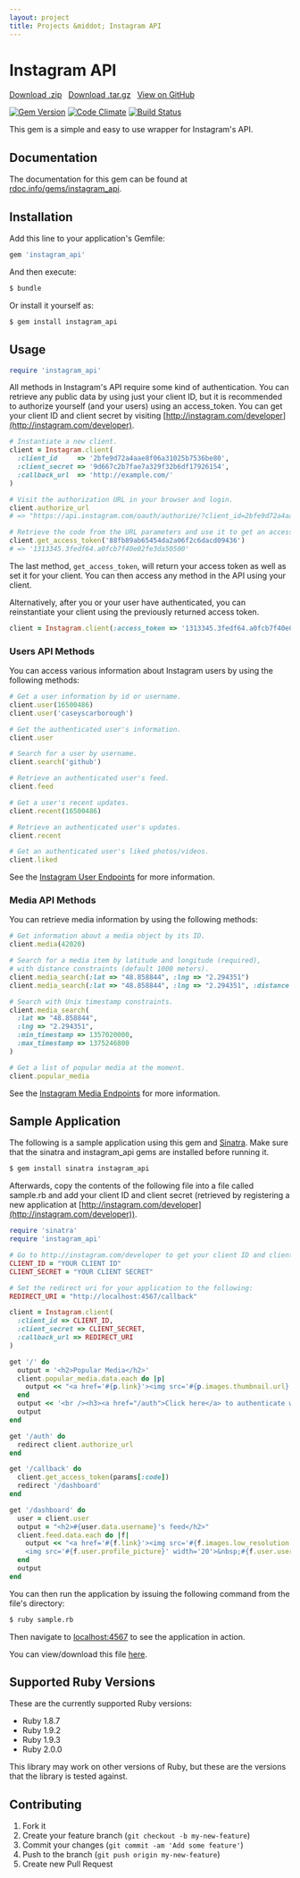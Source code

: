 ```yaml
---
layout: project
title: Projects &middot; Instagram API
---
```


# Instagram API

<i class="icon-cloud-download"></i> <a href="https://github.com/caseyscarborough/instagram/zipball/master">Download .zip</a> &nbsp; 
<i class="icon-cloud-download"></i> <a href="https://github.com/caseyscarborough/instagram/tarball/master">Download .tar.gz</a> &nbsp; 
<i class="icon-github"></i> <a href="https://github.com/caseyscarborough/instagram">View on GitHub</a>

[![Gem Version](https://badge.fury.io/rb/instagram_api.png)](http://badge.fury.io/rb/instagram_api) [![Code Climate](https://codeclimate.com/github/caseyscarborough/instagram.png)](https://codeclimate.com/github/caseyscarborough/instagram) [![Build Status](https://travis-ci.org/caseyscarborough/instagram.png?branch=master)](https://travis-ci.org/caseyscarborough/instagram)

This gem is a simple and easy to use wrapper for Instagram's API.

## Documentation

The documentation for this gem can be found at [rdoc.info/gems/instagram_api](http://rdoc.info/gems/instagram_api).

## Installation

Add this line to your application's Gemfile:

```ruby
gem 'instagram_api'
```

And then execute:

```bash
$ bundle
```

Or install it yourself as:

```bash
$ gem install instagram_api
```

## Usage

```ruby
require 'instagram_api'
```

All methods in Instagram's API require some kind of authentication. You can retrieve any public data by using just your client ID, but it is recommended to authorize yourself (and your users) using an access_token. You can get your client ID and client secret by visiting [http://instagram.com/developer](http://instagram.com/developer).

```ruby
# Instantiate a new client.
client = Instagram.client(
  :client_id     => '2bfe9d72a4aae8f06a31025b7536be80',
  :client_secret => '9d667c2b7fae7a329f32b6df17926154',
  :callback_url  => 'http://example.com/'
)

# Visit the authorization URL in your browser and login.
client.authorize_url
# => "https://api.instagram.com/oauth/authorize/?client_id=2bfe9d72a4aae8f06a31025b7536be80&redirect_uri=http://example.com/&response_type=code"

# Retrieve the code from the URL parameters and use it to get an access token.
client.get_access_token('88fb89ab65454da2a06f2c6dacd09436')
# => '1313345.3fedf64.a0fcb7f40e02fe3da50500'
```

The last method, `get_access_token`, will return your access token as well as set it for your client. You can then access any method in the API using your client.

Alternatively, after you or your user have authenticated, you can reinstantiate your client using the previously returned access token.

```ruby
client = Instagram.client(:access_token => '1313345.3fedf64.a0fcb7f40e02fe3da50500')
```

### Users API Methods

You can access various information about Instagram users by using the following methods:

```ruby
# Get a user information by id or username.
client.user(16500486)
client.user('caseyscarborough')

# Get the authenticated user's information.
client.user

# Search for a user by username.
client.search('github')

# Retrieve an authenticated user's feed.
client.feed

# Get a user's recent updates.
client.recent(16500486)

# Retrieve an authenticated user's updates.
client.recent

# Get an authenticated user's liked photos/videos.
client.liked
```

See the [Instagram User Endpoints](http://instagram.com/developer/endpoints/users/) for more information.

### Media API Methods

You can retrieve media information by using the following methods:

```ruby
# Get information about a media object by its ID.
client.media(42020)

# Search for a media item by latitude and longitude (required),
# with distance constraints (default 1000 meters).
client.media_search(:lat => "48.858844", :lng => "2.294351")
client.media_search(:lat => "48.858844", :lng => "2.294351", :distance => 2000)

# Search with Unix timestamp constraints.
client.media_search(
  :lat => "48.858844",
  :lng => "2.294351",
  :min_timestamp => 1357020000,
  :max_timestamp => 1375246800
)

# Get a list of popular media at the moment.
client.popular_media
```

See the [Instagram Media Endpoints](http://instagram.com/developer/endpoints/media/) for more information.

## Sample Application

The following is a sample application using this gem and [Sinatra](http://sinatrarb.com). Make sure that the sinatra and instagram_api gems are installed before running it.

```bash
$ gem install sinatra instagram_api
```

Afterwards, copy the contents of the following file into a file called sample.rb and add your client ID and client secret (retrieved by registering a new application at [http://instagram.com/developer](http://instagram.com/developer)).

```ruby
require 'sinatra'
require 'instagram_api'

# Go to http://instagram.com/developer to get your client ID and client secret.
CLIENT_ID = "YOUR CLIENT ID"
CLIENT_SECRET = "YOUR CLIENT SECRET"

# Set the redirect uri for your application to the following:
REDIRECT_URI = "http://localhost:4567/callback"

client = Instagram.client(
  :client_id => CLIENT_ID,
  :client_secret => CLIENT_SECRET,
  :callback_url => REDIRECT_URI
)

get '/' do
  output = '<h2>Popular Media</h2>'
  client.popular_media.data.each do |p|
    output << "<a href='#{p.link}'><img src='#{p.images.thumbnail.url}'></a>&nbsp;"
  end
  output << '<br /><h3><a href="/auth">Click here</a> to authenticate with Instagram.</h3>'
  output
end

get '/auth' do
  redirect client.authorize_url
end

get '/callback' do
  client.get_access_token(params[:code])
  redirect '/dashboard'
end

get '/dashboard' do
  user = client.user
  output = "<h2>#{user.data.username}'s feed</h2>"
  client.feed.data.each do |f|
    output << "<a href='#{f.link}'><img src='#{f.images.low_resolution.url}'></a><br />
    <img src='#{f.user.profile_picture}' width='20'>&nbsp;#{f.user.username}<br /><br />"
  end
  output
end
```

You can then run the application by issuing the following command from the file's directory:

```bash
$ ruby sample.rb
```

Then navigate to [localhost:4567](http://localhost:4567) to see the application in action.

You can view/download this file [here](https://gist.github.com/caseyscarborough/6331272).

## Supported Ruby Versions

These are the currently supported Ruby versions:

* Ruby 1.8.7
* Ruby 1.9.2
* Ruby 1.9.3
* Ruby 2.0.0

This library may work on other versions of Ruby, but these are the versions that the library is tested against.

## Contributing

1. Fork it
2. Create your feature branch (`git checkout -b my-new-feature`)
3. Commit your changes (`git commit -am 'Add some feature'`)
4. Push to the branch (`git push origin my-new-feature`)
5. Create new Pull Request